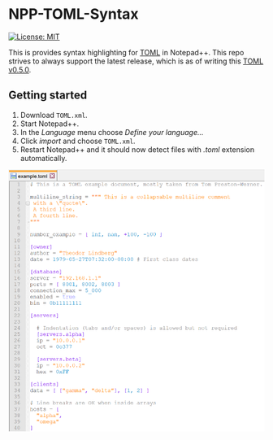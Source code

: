 # NPP-TOML-Syntax

[![License: MIT](https://img.shields.io/badge/License-MIT-green.svg)](LICENSE)

This is provides syntax highlighting for [TOML][toml] in Notepad++. This repo strives to always support the latest release, which is as of writing this [TOML v0.5.0][currver].

## Getting started
1. Download ```TOML.xml```.
2. Start Notepad++.
3. In the *Language* menu choose *Define your language...*
4. Click *import* and choose ```TOML.xml```.
5. Restart Notepad++ and it should now detect files with _.toml_ extension automatically.

<img src="example_screenshot.png" width="600">


[toml]: https://github.com/toml-lang/toml
[currver]: https://github.com/toml-lang/toml/blob/master/versions/en/toml-v0.5.0.md
